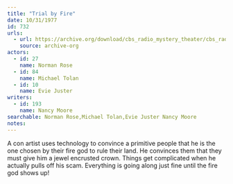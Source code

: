 ```yaml
---
title: "Trial by Fire"
date: 10/31/1977
id: 732
urls: 
  - url: https://archive.org/download/cbs_radio_mystery_theater/cbs_radio_mystery_theater-0701-0750.zip/cbs_radio_mystery_theater-0701-0750%2Fcbsrmt_0732_trial_by_fire.mp3
    source: archive-org
actors:  
  - id: 27
    name: Norman Rose  
  - id: 84
    name: Michael Tolan  
  - id: 10
    name: Evie Juster
writers:  
  - id: 193
    name: Nancy Moore
searchable: Norman Rose,Michael Tolan,Evie Juster Nancy Moore
notes:  
---
```

A con artist uses technology to convince a primitive people that he is the one chosen by their fire god to rule their land. He convinces them that they must give him a jewel encrusted crown. Things get complicated when he actually pulls off his scam. Everything is going along just fine until the fire god shows up!